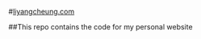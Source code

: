 #[liyangcheung.com](http://liyangcheung.com)

##This repo contains the code for my personal website
